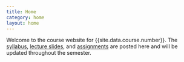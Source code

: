 ```yaml
---
title: Home
category: home
layout: home
---
```


Welcome to the course website for {{site.data.course.number}}. The
[syllabus](syllabus.html), [lecture slides](slides.html), and
[assignments](assignments.html) are posted here and will be updated throughout
the semester.
